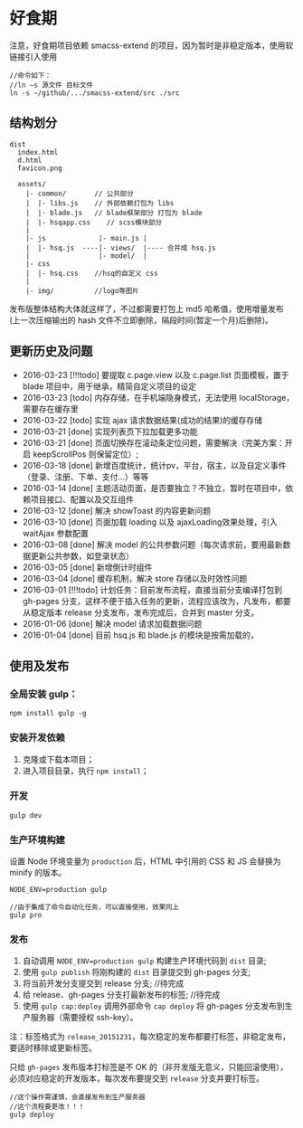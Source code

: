 # 好食期

注意，好食期项目依赖 smacss-extend 的项目，因为暂时是非稳定版本，使用软链接引入使用

    //命令如下：
    //ln –s 源文件 目标文件
    ln -s ~/github/.../smacss-extend/src ./src

## 结构划分

```
dist
  index.html
  d.html
  favicon.png

  assets/
    |- common/       // 公共部分
    |  |- libs.js    // 外部依赖打包为 libs
    |  |- blade.js   // blade框架部分 打包为 blade
    |  |- hsqapp.css    // scss模块部分
    |
    |- js             |- main.js |
    |  |- hsq.js  ----|- views/  |---- 合并成 hsq.js
    |                 |- model/  |
    |- css
    |  |- hsq.css    //hsq的自定义 css
    |
    |- img/          //logo等图片
```

发布版整体结构大体就这样了，不过都需要打包上 md5 哈希值，使用增量发布(上一次压缩输出的 hash 文件不立即删除，隔段时间(暂定一个月)后删除)。

## 更新历史及问题

- 2016-03-23 [!!!todo] 要提取 c.page.view 以及 c.page.list 页面模板，置于 blade 项目中，用于继承，精简自定义项目的设定
- 2016-03-23 [todo] 内存存储，在手机端隐身模式，无法使用 localStorage，需要存在缓存里
- 2016-03-22 [todo] 实现 ajax 请求数据结果(成功的结果)的缓存存储
- 2016-03-21 [done] 实现列表页下拉加载更多功能
- 2016-03-21 [done] 页面切换存在滚动条定位问题，需要解决（完美方案：开启 keepScrollPos 则保留定位）;
- 2016-03-18 [done] 新增百度统计，统计pv，平台，宿主，以及自定义事件（登录、注册、下单、支付...）等等
- 2016-03-14 [done] 主题活动页面，是否要独立？不独立，暂时在项目中，依赖项目接口、配置以及交互组件
- 2016-03-12 [done] 解决 showToast 的内容更新问题
- 2016-03-10 [done] 页面加载 loading 以及 ajaxLoading效果处理，引入 waitAjax 参数配置
- 2016-03-08 [done] 解决 model 的公共参数问题（每次请求前，要用最新数据更新公共参数，如登录状态）
- 2016-03-05 [done] 新增倒计时组件
- 2016-03-04 [done] 缓存机制，解决 store 存储以及时效性问题
- 2016-03-01 [!!!todo] 计划任务：目前发布流程，直接当前分支编译打包到 gh-pages 分支，这样不便于插入任务的更新，流程应该改为，凡发布，都要从稳定版本 release 分支发布，发布完成后，合并到 master 分支。
- 2016-01-06 [done] 解决 model 请求加载数据问题
- 2016-01-04 [done] 目前 hsq.js 和 blade.js 的模块是按需加载的，


## 使用及发布

### 全局安装 gulp：

```
npm install gulp -g
```

### 安装开发依赖

1. 克隆或下载本项目；
2. 进入项目目录，执行 `npm install`；

### 开发

```
gulp dev
```

### 生产环境构建

设置 Node 环境变量为 `production` 后，HTML 中引用的 CSS 和 JS 会替换为 minify 的版本。

```
NODE_ENV=production gulp

//由于集成了命令自动化任务，可以直接使用，效果同上
gulp pro
```

### 发布

1. 自动调用 `NODE_ENV=production gulp` 构建生产环境代码到 `dist` 目录;
2. 使用 `gulp publish` 将刚构建的 `dist` 目录提交到 gh-pages 分支;
3. 将当前开发分支提交到 release 分支;            //待完成
4. 给 release、gh-pages 分支打最新发布的标签;    //待完成
5. 使用 `gulp cap:deploy` 调用外部命令 `cap deploy` 将 gh-pages 分支发布到生产服务器（需要授权 ssh-key）。

注：标签格式为 `release_20151231`，每次稳定的发布都要打标签，非稳定发布，要适时移除或更新标签。

只给 `gh-pages` 发布版本打标签是不 OK 的（非开发版无意义，只能回滚使用），必须对应稳定的开发版本，每次发布要提交到 `release` 分支并要打标签。

```
//这个操作需谨慎，会直接发布到生产服务器
//这个流程要更改！！！
gulp deploy
```
